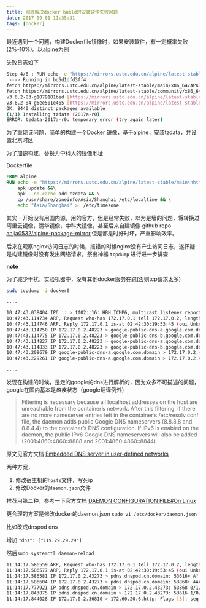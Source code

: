 ```yaml
---
title: 彻底解决docker build时安装软件失败问题
date: 2017-09-01 11:35:31
tags: [docker]
---
```


最近遇到一个问题，构建Dockerfile镜像时，如果安装软件，有一定概率失败(2%-10%)。以alpine为例

失败日志如下

```bash
Step 4/6 : RUN echo -e "https://mirrors.ustc.edu.cn/alpine/latest-stable/main\nhttps://mirrors.ustc.edu.cn/alpine/latest-stable/community" > /etc/apk/repositories &&     apk update &&     apk add tzdata &&     cp /usr/share/zoneinfo/Asia/Shanghai /etc/localtime &&     echo "Asia/Shanghai" >  /etc/timezone &&     rm -rf /var/cache/apk/*
 ---> Running in bd5d1dfd3ff4
fetch https://mirrors.ustc.edu.cn/alpine/latest-stable/main/x86_64/APKINDEX.tar.gz
fetch https://mirrors.ustc.edu.cn/alpine/latest-stable/community/x86_64/APKINDEX.tar.gz
v3.6.2-83-g1079181bed [https://mirrors.ustc.edu.cn/alpine/latest-stable/main]
v3.6.2-84-g6ee501e465 [https://mirrors.ustc.edu.cn/alpine/latest-stable/community]
OK: 8440 distinct packages available
(1/1) Installing tzdata (2017a-r0)
ERROR: tzdata-2017a-r0: temporary error (try again later)
```


为了重现该问题，简单的构建一个Docker 镜像，基于alpine，安装tzdata，并设置北京时区

为了加速构建，替换为中科大的镜像地址

Dockerfile

```Dockerfile
FROM alpine
RUN echo -e "https://mirrors.ustc.edu.cn/alpine/latest-stable/main\nhttps://mirrors.ustc.edu.cn/alpine/latest-stable/community" > /etc/apk/repositories && \
    apk update &&\
    apk --no-cache add tzdata && \
    cp /usr/share/zoneinfo/Asia/Shanghai /etc/localtime && \
    echo "Asia/Shanghai" >  /etc/timezone
```

<!-- more -->

其实一开始没有用国内源，用的官方，但是经常失败，以为是墙的问题，辗转换过阿里云镜像，清华镜像，中科大镜像，甚至后来自建镜像 github repo [anjia0532/alpine-package-mirror][],但是都是时好时坏，严重影响效率。

后来在观察nginx访问日志的时候，报错的时候nginx没有产生访问日志，遂怀疑是构建镜像时没有发出网络请求，祭出神器 `tcpdump` 进行进一步排查

**note**

为了减少干扰，实验机器中，没有其他docker服务在跑(否则tcp请求太多)

```bash
sudo tcpdump -i docker0

....

10:47:43.038404 IP6 :: > ff02::16: HBH ICMP6, multicast listener report v2, 1 group record(s), length 28
10:47:43.114734 ARP, Request who-has 172.17.0.1 tell 172.17.0.2, length 28
10:47:43.114746 ARP, Reply 172.17.0.1 is-at 02:42:30:19:53:45 (oui Unknown), length 28
10:47:43.114750 IP 172.17.0.2.48223 > google-public-dns-a.google.com.domain: 18503+ A? alpine.xxx.com. (39)
10:47:43.114775 IP 172.17.0.2.48223 > google-public-dns-b.google.com.domain: 18503+ A? alpine.xxx.com. (39)
10:47:43.114827 IP 172.17.0.2.48223 > google-public-dns-a.google.com.domain: 18687+ AAAA? alpine.xxx.com. (39)
10:47:43.114833 IP 172.17.0.2.48223 > google-public-dns-b.google.com.domain: 18687+ AAAA? alpine.xxx.com. (39)
10:47:43.209679 IP google-public-dns-a.google.com.domain > 172.17.0.2.48223: 18503 1/0/0 A 172.60.20.6 (55)
10:47:43.229261 IP google-public-dns-a.google.com.domain > 172.17.0.2.48223: 18687 0/1/0 (106)

....
```

发现在构建的时候，是走的google的dns进行解析的，因为众多不可描述的问题，google在国内基本是瘫痪状态（google翻译例外）

>Filtering is necessary because all localhost addresses on the host are unreachable from the container’s network. After this filtering, if there are no more nameserver entries left in the container’s /etc/resolv.conf file, the daemon adds public Google DNS nameservers (8.8.8.8 and 8.8.4.4) to the container’s DNS configuration. If IPv6 is enabled on the daemon, the public IPv6 Google DNS nameservers will also be added (2001:4860:4860::8888 and 2001:4860:4860::8844).

原文见官方文档 [Embedded DNS server in user-defined networks][linkEmbeddedDnsServerInUser-defined]

两种方案，

1. 修改宿主机的`hosts`文件，写死ip
2. 修改Docker的`daemon.json`文件

推荐用第二种，参考一下官方文档 [DAEMON CONFIGURATION FILE#On Linux][linkDaemonConfigurationFile#onLinux]

更合理的方案是修改docker的daemon.json `sudo vi /etc/docker/daemon.json`

比如改成dnspod dns

增加 `"dns": ["119.29.29.29"]`

然后`sudo systemctl daemon-reload`

```bash
11:14:17.586559 ARP, Request who-has 172.17.0.1 tell 172.17.0.2, length 28
11:14:17.586577 ARP, Reply 172.17.0.1 is-at 02:42:30:19:53:45 (oui Unknown), length 28
11:14:17.586581 IP 172.17.0.2.43273 > pdns.dnspod.cn.domain: 53616+ A? alpine.xxx.com. (39)
11:14:17.586604 IP 172.17.0.2.43273 > pdns.dnspod.cn.domain: 53868+ AAAA? alpine.xxx.com. (39)
11:14:17.777921 IP pdns.dnspod.cn.domain > 172.17.0.2.43273: 53868 0/1/0 (106)
11:14:17.843875 IP pdns.dnspod.cn.domain > 172.17.0.2.43273: 53616 1/0/0 A 172.60.20.6 (55)
11:14:17.844028 IP 172.17.0.2.36810 > 172.60.20.6.http: Flags [S], seq 4032628285, win 42340, options [mss 1460,sackOK,TS val 1959807306 ecr 0,nop,wscale 11], length 0
```


[anjia0532/alpine-package-mirror]: https://github.com/anjia0532/alpine-package-mirror
[linkDaemonConfigurationFile#onLinux]: https://docs.docker.com/engine/reference/commandline/dockerd/#on-linux
[linkEmbeddedDnsServerInUser-defined]: https://docs.docker.com/engine/userguide/networking/configure-dns/
